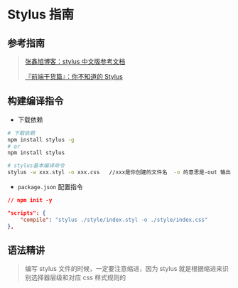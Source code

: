 # Stylus 指南

## 参考指南

> [张鑫旭博客：stylus 中文版参考文档](https://www.zhangxinxu.com/jq/stylus/)
>
> [『前端干货篇』：你不知道的 Stylus](https://juejin.im/post/5bbd7a7c6fb9a05cfd27f4c6)

## 构建编译指令

- 下载依赖

```bash
# 下载依赖
npm install stylus -g
# or
npm install stylus

# stylus基本编译命令
stylus -w xxx.styl -o xxx.css   //xxx是你创建的文件名  -o 的意思是-out 输出css文件 -w监听改变
```

- `package.json` 配置指令

```json
// npm init -y

"scripts": {
    "compile": "stylus ./style/index.styl -o ./style/index.css"
},
```

## 语法精讲

> 编写 stylus 文件的时候，一定要注意缩进，因为 stylus 就是根据缩进来识别选择器层级和对应 css 样式规则的
